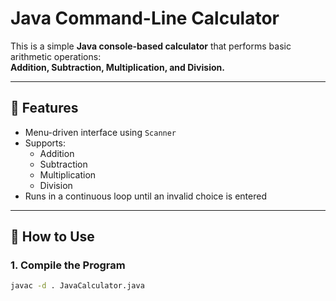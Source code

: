 # Java Command-Line Calculator

This is a simple **Java console-based calculator** that performs basic arithmetic operations:  
**Addition, Subtraction, Multiplication, and Division.**

---

## 📌 Features

- Menu-driven interface using `Scanner`
- Supports:
  - Addition
  - Subtraction
  - Multiplication
  - Division
- Runs in a continuous loop until an invalid choice is entered

---

## 🧾 How to Use

### 1. Compile the Program

```bash
javac -d . JavaCalculator.java

